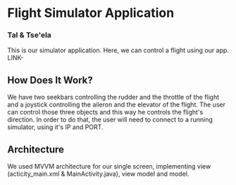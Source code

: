# Flight Simulator Application
### Tal & Tse'ela
This is our simulator application. Here, we can control a flight using our app.
LINK-
## How Does It Work?
We have two seekbars controlling the rudder and the throttle of the flight and a joystick controlling the aileron and the elevator of the flight.
The user can control those three objects and this way he controls the flight's direction.
In order to do that, the user will need to connect to a running simulator, using it's IP and PORT.
## Architecture
We used MVVM architecture for our single screen, implementing view (acticity_main.xml & MainActivity.java), view model and model.
